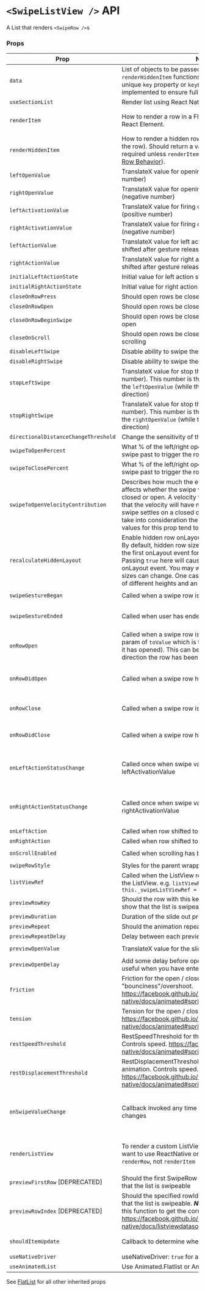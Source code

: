 
# `<SwipeListView />` API

A List that renders `<SwipeRow />`s

### Props

| Prop | Notes | Type | Signature (func) | Default |
| --- | --- | --- | --- | --- |
| `data` | List of objects to be passed into the `renderItem` and `renderHiddenItem` functions. Each item must include a unique `key` property or `keyExtractor` must be implemented to ensure full functionality. | `array` ||
| `useSectionList` | Render list using React Native's `SectionList` | `bool` | | `false` |
| `renderItem` | How to render a row in a FlatList. Should return a valid React Element. | `func` | `{ rowData: any, rowMap: { string: SwipeRowRef } } : ReactElement` |
| `renderHiddenItem` | How to render a hidden row in a FlatList (renders behind the row). Should return a valid React Element. This is required unless `renderItem` returns a `<SwipeRow>` (see [Per Row Behavior](https://github.com/jemise111/react-native-swipe-list-view/blob/master/docs/per-row-behavior.md)). | `func` | `{ rowData: any, rowMap: { string: SwipeRowRef } } : ReactElement` |
| `leftOpenValue` | TranslateX value for opening the row to the left (positive number) | `number` | | `0` |
| `rightOpenValue` | TranslateX value for opening the row to the right (negative number) | `number` | | `0` |
| `leftActivationValue` | TranslateX value for firing onLeftActionStatusChange (positive number) | `number` | | |
| `rightActivationValue` | TranslateX value for firing onRightActionStatusChange (negative number) | `number` | | |
| `leftActionValue` | TranslateX value for left action to which the row will be shifted after gesture release | `number` | | |
| `rightActionValue` | TranslateX value for right action to which the row will be shifted after gesture release | `number` | | |
| `initialLeftActionState` | Initial value for left action state (default is false) | `bool` | | |
| `initialRightActionState` | Initial value for right action state (default is false) | `bool` | | |
| `closeOnRowPress` | Should open rows be closed when a row is pressed | `bool` | | `true` |
| `closeOnRowOpen` | Should open rows be closed when another row is opened | `bool` | | `true` |
| `closeOnRowBeginSwipe` | Should open rows be closed when a row begins to swipe open | `bool` | | `false` |
| `closeOnScroll` | Should open rows be closed when the listView begins scrolling | `bool` | | `true` |
| `disableLeftSwipe` | Disable ability to swipe the row left | `bool` | | `false` |
| `disableRightSwipe` | Disable ability to swipe the row right | `bool` | | `false` |
| `stopLeftSwipe` | TranslateX value for stop the row to the left (positive number). This number is the stop value corresponding to the `leftOpenValue` (while the row is swiping in the right direction) | `number` |
| `stopRightSwipe` | TranslateX value for stop the row to the right (negative number). This number is the stop value corresponding to the `rightOpenValue` (while the row is swiping in the left direction) | `number` |
| `directionalDistanceChangeThreshold` | Change the sensitivity of the row | `number` | | `2` |
| `swipeToOpenPercent` | What % of the left/right openValue does the user need to swipe past to trigger the row opening. | `number` | | `50` |
| `swipeToClosePercent` | What % of the left/right openValue does the user need to swipe past to trigger the row closing. | `number` | | `50` |
| `swipeToOpenVelocityContribution` | Describes how much the ending velocity of the gesture affects whether the swipe will result in the item being closed or open. A velocity factor of 0 (the default) means that the velocity will have no bearing on whether the swipe settles on a closed or open position and it'll just take into consideration the swipeToOpenPercent. Ideal values for this prop tend to be between 5 and 15. | `number` | | `0` |
| `recalculateHiddenLayout` | Enable hidden row onLayout calculations to run always. By default, hidden row size calculations are only done on the first onLayout event for performance reasons. Passing ```true``` here will cause calculations to run on every onLayout event. You may want to do this if your rows' sizes can change. One case is a SwipeListView with rows of different heights and an options to delete rows. | `bool` | | `false` |
| `swipeGestureBegan` | Called when a swipe row is animating swipe | `func` | `{ rowKey: string } : void` |
| `swipeGestureEnded` | Called when user has ended their swipe gesture | `func` | `{ rowKey: string, data: { translateX: number; } } : void` |
| `onRowOpen` | Called when a swipe row is animating open. This has a param of `toValue` which is the new X value the row (after it has opened). This can be used to calculate which direction the row has been swiped open. | `func` | `{ rowKey: string, rowMap: { string: SwipeRowRef }, toValue: number } : void` |
| `onRowDidOpen` | Called when a swipe row has animated open | `func` | `{ rowKey: string, rowMap: { string: SwipeRowRef }, toValue: number } : void` |
| `onRowClose` | Called when a swipe row is animating closed | `func` | `{ rowKey: string, rowMap: { string: SwipeRowRef } } : void` |
| `onRowDidClose` | Called when a swipe row has animated closed | `func` | `{ rowKey: string, rowMap: { string: SwipeRowRef } } : void` |
| `onLeftActionStatusChange` | Called once when swipe value crosses the leftActivationValue | `func` | <code>{ data: { isActivated: boolean, value: number, key: string } } : void</code> |
| `onRightActionStatusChange` | Called once when swipe value crosses the rightActivationValue | `func` | <code>{ data: { isActivated: boolean, value: number, key: string } } : void</code> |
| `onLeftAction` | Called when row shifted to leftActivationValue | `func` | `{ } : void` |
| `onRightAction` | Called when row shifted to rightActivationValue | `func` | `{ } : void` |
| `onScrollEnabled` | Called when scrolling has been enabled/disabled | `func` | `{ isEnabled: bool } : void` |
| `swipeRowStyle` | Styles for the parent wrapper View of the SwipeRow | `object` |
| `listViewRef` | Called when the ListView ref is set and passes a ref to the ListView. e.g. `listViewRef={ ref => this._swipeListViewRef = ref }` | `func` | `{ ref: ListView | FlatList | SectionList } : void` |
| `previewRowKey` | Should the row with this key do a slide out preview to show that the list is swipeable | `string` |
| `previewDuration` | Duration of the slide out preview animation | `number` |
| `previewRepeat` | Should the animation repeat | `bool` | | `false` |
| `previewRepeatDelay` | Delay between each preview repeat in milliseconds | `number` | | `1000` |
| `previewOpenValue` | TranslateX value for the slide out preview animation. | `number` | | `0.5 * props.rightOpenValue` |
| `previewOpenDelay` | Add some delay before opening the preview row. Can be useful when you have enter animation. | `number` |
| `friction` | Friction for the open / close animation. Controls "bounciness"/overshoot. https://facebook.github.io/react-native/docs/animated#spring | `number` | | `7` |
| `tension` | Tension for the open / close animation. Controls speed. https://facebook.github.io/react-native/docs/animated#spring | `number` | | `40` |
| `restSpeedThreshold` | RestSpeedThreshold for the open / close animation. Controls speed. https://facebook.github.io/react-native/docs/animated#spring | `number` | | `0.001` |
| `restDisplacementThreshold` | RestDisplacementThreshold for the open / close animation. Controls speed. https://facebook.github.io/react-native/docs/animated#spring | `number` | | `0.001` |
| `onSwipeValueChange` | Callback invoked any time the translateX value of a row changes | `func` | <code>{ swipeData: { key: string, value: number, direction: 'left' &#124; 'right', isOpen: bool } } : void</code> |
| `renderListView` | To render a custom ListView component, if you don't want to use ReactNative one. Note: This will call `renderRow`, not `renderItem` | `func` | `{ props, setRefCallback, onScrollCallback, renderItemCallback } : ReactElement (ListView)` |
| `previewFirstRow` [DEPRECATED] | Should the first SwipeRow do a slide out preview to show that the list is swipeable | `bool` | | `false` |
| `previewRowIndex` [DEPRECATED] | Should the specified rowId do a slide out preview to show that the list is swipeable. ***Note***: This ID will be passed to this function to get the correct row index. https://facebook.github.io/react-native/docs/listviewdatasource.html#getrowidforflatindex | `number` |
| `shouldItemUpdate` | Callback to determine whether component should update | `func` | `{ currentItem: any, newItem: any }` |
| `useNativeDriver` | useNativeDriver: `true` for all animations | `bool` | `true` |
| `useAnimatedList` | Use Animated.Flatlist or Animated.Sectionlist | `bool` | `false` |

See [FlatList](https://reactnative.dev/docs/flatlist) for all other inherited props
